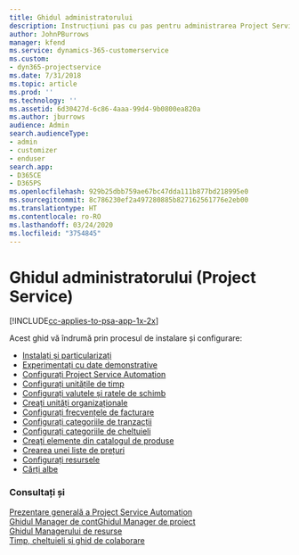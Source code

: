 ```yaml
---
title: Ghidul administratorului
description: Instrucțiuni pas cu pas pentru administrarea Project Service
author: JohnPBurrows
manager: kfend
ms.service: dynamics-365-customerservice
ms.custom:
- dyn365-projectservice
ms.date: 7/31/2018
ms.topic: article
ms.prod: ''
ms.technology: ''
ms.assetid: 6d30427d-6c86-4aaa-99d4-9b0800ea820a
ms.author: jburrows
audience: Admin
search.audienceType:
- admin
- customizer
- enduser
search.app:
- D365CE
- D365PS
ms.openlocfilehash: 929b25dbb759ae67bc47dda111b877bd218995e0
ms.sourcegitcommit: 8c786230ef2a497280885b827162561776e2eb00
ms.translationtype: HT
ms.contentlocale: ro-RO
ms.lasthandoff: 03/24/2020
ms.locfileid: "3754845"
---
```

# <a name="administrator-guide-project-service"></a>Ghidul administratorului (Project Service)

[!INCLUDE[cc-applies-to-psa-app-1x-2x](../includes/cc-applies-to-psa-app-1x-2x.md)]

Acest ghid vă îndrumă prin procesul de instalare și configurare:  
  
- [Instalați și particularizați](install-customize.md)
- [Experimentați cu date demonstrative](use-demo-data.md)
- [Configurați Project Service Automation](configure.md)
- [Configurați unitățile de timp](set-up-time-units.md)
- [Configurați valutele și ratele de schimb](set-up-currencies-exchange-rates.md)
- [Creați unități organizaționale](create-organizational-units.md)
- [Configurați frecvențele de facturare](set-up-invoice-frequencies.md)
- [Configurați categoriile de tranzacții](configure-transaction-categories.md)
- [Configurați categoriile de cheltuieli](configure-expense-categories.md)
- [Creați elemente din catalogul de produse](create-product-catalog-items.md)
- [Crearea unei liste de prețuri](create-price-list.md)
- [Configurați resursele](set-up-resources.md)
- [Cărți albe](white-papers.md)
  
### <a name="see-also"></a>Consultați și  
 [Prezentare generală a Project Service Automation](../project-service/overview.md)    
 [Ghidul Manager de cont](../project-service/account-manager-guide.md)[Ghidul Manager de proiect](../project-service/project-manager-guide.md)   
 [Ghidul Managerului de resurse](../project-service/resource-manager-guide.md)   
 [Timp, cheltuieli și ghid de colaborare](../project-service/time-expense-collaboration-guide.md)
